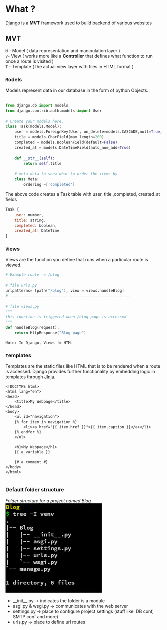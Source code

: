 # What ?

Django is a **MVT** framework used to build backend of various websites

## MVT

`M` - Model ( data representation and manipulation layer )  
`V`- View ( works more like a **Controller** that defines what function to run once a route is visited )  
`T` - Template ( the actual view layer with files in HTML format )

### `M`odels

Models represent data in our database in the form of python Objects.

```python

from django.db import models
from django.contrib.auth.models import User

# Create your models here.
class Task(models.Model):
    user = models.ForeignKey(User, on_delete=models.CASCADE,null=True, blank=True)
    title = models.CharField(max_length=200)
    completed = models.BooleanField(default=False)
    created_at = models.DateTimeField(auto_now_add=True)

    def __str__(self):
        return self.title

    # meta data to show what to order the items by
    class Meta:
        ordering =['completed']

```

The above code creates a Task table with user, title ,completed, created_at fields

```js
Task {
	user: number,
	title: string,
	completed: boolean,
	created_at: DateTime
}
```

### `V`iews

Views are the function you define that runs when a particular route is viewed.

```python
# Example route -> /blog

# file urls.py
urlpatterns= [path("/blog"), view = views.handleBlog]
# ------------------------------------------------------

# file views.py
"""
this function is triggered when /blog page is accessed
"""
def handleBlog(request):
	return HttpResponse("Blog page")

```

`Note: In Django, Views != HTML `

### `T`emplates

Templates are the static files like HTML that is to be rendered when a route is accessed. Django provides further functionality by embedding logic in templates through [JInja](https://jinja.palletsprojects.com/en/3.1.x/templates/).

```django
<!DOCTYPE html>
<html lang="en">
<head>
    <title>My Webpage</title>
</head>
<body>
    <ul id="navigation">
    {% for item in navigation %}
        <li><a href="{{ item.href }}">{{ item.caption }}</a></li>
    {% endfor %}
    </ul>

    <h1>My Webpage</h1>
    {{ a_variable }}

    {# a comment #}
</body>
</html>


```

### Default folder structure

_Folder structure for a project named Blog_
![a98694bacdfde68cb6396153d8894c79.png](../_resources/a98694bacdfde68cb6396153d8894c79.png)

- \_\_init\_\_.py -> indicates the folder is a module
- asgi.py & wsgi.py -> communicates with the web server
- settings.py -> place to configure project settings (stuff like: DB conf, SMTP conf and more)
- urls.py -> place to define url routes
